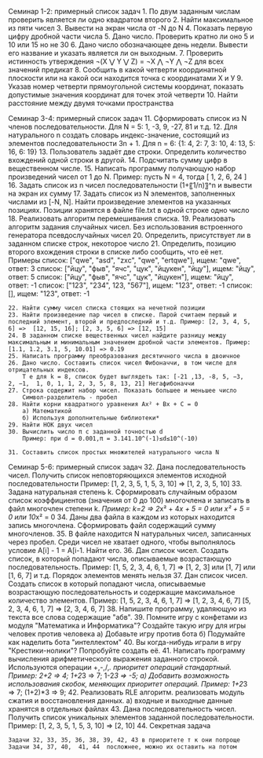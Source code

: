 Семинар 1-2: примерный список задач
	1. По двум заданным числам проверить является ли одно квадратом второго 
	2. Найти максимальное из пяти чисел
	3. Вывести на экран числа от -N до N
	4. Показать первую цифру дробной части числа
	5. Дано число. Проверить кратно ли оно 5 и 10 или 15 но не 30
	6. Дано число обозначающее день недели. Вывести его название и указать является ли он выходным.
	7. Проверить истинность утверждения ¬(X ⋁ Y ⋁ Z) = ¬X ⋀ ¬Y ⋀ ¬Z для всех значений предикат
	8. Сообщить в какой четверти координатной плоскости или на какой оси находится точка с координатами Х и У 
	9. Указав номер четверти прямоугольной системы координат, показать допустимые значения координат для точек этой четверти
	10. Найти расстояние между двумя точками пространства

Семинар 3-4: примерный список задач
	11. Сформировать список из  N членов последовательности.
        Для N = 5: 1, -3, 9, -27, 81 и т.д.
	12. Для натурального n создать словарь индекс-значение, состоящий из элементов последовательности 3n + 1.
        Для n = 6: {1: 4, 2: 7, 3: 10, 4: 13, 5: 16, 6: 19}
	13. Пользователь задаёт две строки. Определить количество вхождений одной строки в другой.
	14. Подсчитать сумму цифр в вещественном числе.
	15. Написать программу получающую набор произведений чисел от 1 до N.
        Пример: пусть N = 4, тогда
        [ 1, 2, 6, 24 ]
	16. Задать список из n чисел последовательности (1+〖1/n)〗^n и вывести на экран их сумму
	17. Задать список из N элементов, заполненных числами из [-N, N]. Найти произведение элементов на указанных позициях. Позиции хранятся в файле  file.txt в одной строке одно число
	18. Реализовать алгоритм перемешивания списка. 
	19. Реализовать алгоритм задания случайных чисел. Без использования встроенного генератора псевдослучайных чисел
	20. Определить, присутствует ли в заданном списке строк, некоторое число 
	21. Определить, позицию второго вхождения строки в списке либо сообщить, что её нет.
        Примеры
        список: ["qwe", "asd", "zxc", "qwe", "ertqwe"], ищем: "qwe", ответ: 3
        список: ["йцу", "фыв", "ячс", "цук", "йцукен", "йцу"], ищем: "йцу", ответ: 5
        список: ["йцу", "фыв", "ячс", "цук", "йцукен"], ищем: "йцу", ответ: -1
        список: ["123", "234", 123, "567"], ищем: "123", ответ: -1
        список: [], ищем: "123", ответ: -1

	22. Найти сумму чисел списка стоящих на нечетной позиции
	23. Найти произведение пар чисел в списке. Парой считаем первый и последний элемент, второй и предпоследний и т.д. Пример: [2, 3, 4, 5, 6] =>  [12, 15, 16]; [2, 3, 5, 6] => [12, 15] 
	24. В заданном списке вещественных чисел найдите разницу между максимальным и минимальным значением дробной части элементов. Пример: [1.1, 1.2, 3.1, 5, 10.01] => 0.19
	25. Написать программу преобразования десятичного числа в двоичное
	26. Дано число. Составить список чисел Фибоначчи, в том числе для отрицательных индексов. 
        Т е для k = 8, список будет выглядеть так: [-21 ,13, -8, 5, −3,  2, −1,  1, 0, 1, 1, 2, 3, 5, 8, 13, 21] Негафибоначчи
	27. Строка содержит набор чисел. Показать большее и меньшее число
        Символ-разделитель - пробел
	28. Найти корни квадратного уравнения Ax² + Bx + C = 0
	    а) Математикой
	    б) Используя дополнительные библиотеки*
	29. Найти НОК двух чисел
	30. Вычислить число π c заданной точностью d
	    Пример: при d = 0.001,π = 3.141.10^(-1)≤d≤10^(-10)

	31. Составить список простых множителей натурального числа N

Семинар 5-6: примерный список задач
	32. Дана последовательность чисел. Получить список неповторяющихся элементов исходной последовательности
        Пример: [1, 2, 3, 5, 1, 5, 3, 10] => [1, 2, 3, 5, 10]
	33. Задана натуральная степень k. Сформировать случайным образом список коэффициентов (значения от 0 до 100) многочлена и записать в файл многочлен степени k. *Пример: k=2 => 2*x² + 4*x + 5 = 0 или x² + 5 = 0 или 10*x² = 0
	34. Даны два файла в каждом из которых находится запись многочлена. Сформировать файл содержащий сумму многочленов.
	35. В файле находится N натуральных чисел, записанных через пробел. Среди чисел не хватает одного, чтобы выполнялось условие A[i] - 1 = A[i-1.  Найти его.
	36. Дан список чисел. Создать список, в который попадают числа, описываемые возрастающую последовательность. Пример: [1, 5, 2, 3, 4, 6, 1, 7] => [1, 2, 3] или [1, 7] или [1, 6, 7] и т.д. Порядок элементов менять нельзя
	37. Дан список чисел. Создать список в который попадают числа, описываемые возрастающую последовательность и содержащие максимальное количество элементов. 
        Пример: [1, 5, 2, 3, 4, 6, 1, 7] => [1, 2, 3, 4, 6, 7]
                [5, 2, 3, 4, 6, 1, 7] => [2, 3, 4, 6, 7]
	38. Напишите программу, удаляющую из текста все слова содержащие "абв".
	39. Помните игру с конфетами из модуля "Математика и Информатика"? Создайте такую игру для игры человек против человека
	    а) Добавьте игру против бота
	    б) Подумайте как наделить бота "интеллектом" 
	40. Вы когда-нибудь играли в игру "Крестики-нолики"? Попробуйте создать её.
	41. Написать программу вычисления арифметического выражения заданного строкой. Используются операции +,-,/,*. приоритет операций стандартный.   Пример: 2+2 => 4; 1+2*3 => 7; 1-2*3 => -5; 
	    а) Добавить возможность использования скобок, меняющих приоритет операций. Пример: 1+2*3 => 7; (1+2)*3 => 9;
	42. Реализовать RLE алгоритм. реализовать модуль сжатия и восстановления данных.
	    а) входные и выходные данные хранятся в отдельных файлах
	43. Дана последовательность чисел. Получить список уникальных элементов заданной последовательности.
        Пример: [1, 2, 3, 5, 1, 5, 3, 10] => [2, 10]
	44. Секретная задача

    Задачи 32, 33, 35, 36, 38, 39, 42, 43 в приоритете т к они попроще
    Задачи 34, 37, 40,  41, 44  посложнее, можно их оставить на потом



